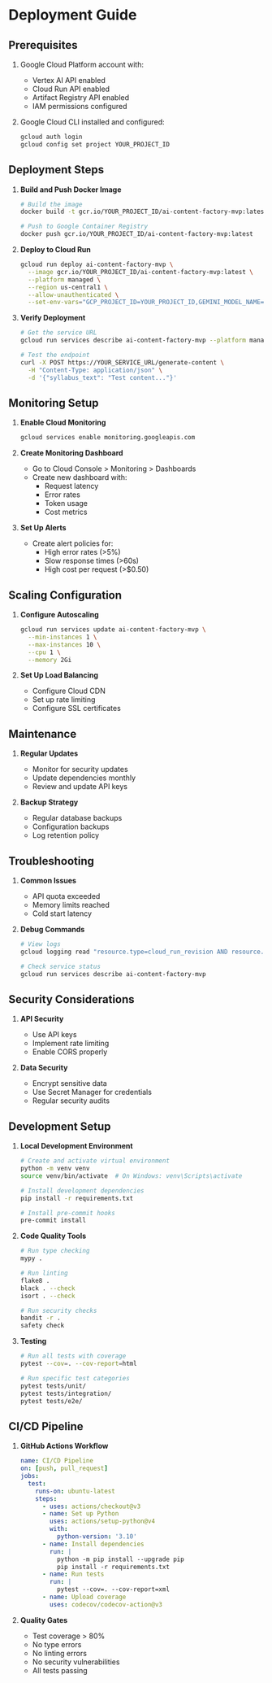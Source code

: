 # Deployment Guide

## Prerequisites

1. Google Cloud Platform account with:
   - Vertex AI API enabled
   - Cloud Run API enabled
   - Artifact Registry API enabled
   - IAM permissions configured

2. Google Cloud CLI installed and configured:
   ```bash
   gcloud auth login
   gcloud config set project YOUR_PROJECT_ID
   ```

## Deployment Steps

1. **Build and Push Docker Image**
   ```bash
   # Build the image
   docker build -t gcr.io/YOUR_PROJECT_ID/ai-content-factory-mvp:latest .

   # Push to Google Container Registry
   docker push gcr.io/YOUR_PROJECT_ID/ai-content-factory-mvp:latest
   ```

2. **Deploy to Cloud Run**
   ```bash
   gcloud run deploy ai-content-factory-mvp \
     --image gcr.io/YOUR_PROJECT_ID/ai-content-factory-mvp:latest \
     --platform managed \
     --region us-central1 \
     --allow-unauthenticated \
     --set-env-vars="GCP_PROJECT_ID=YOUR_PROJECT_ID,GEMINI_MODEL_NAME=gemini-1.5-flash-001,ELEVENLABS_API_KEY=YOUR_API_KEY,ELEVENLABS_VOICE_ID=YOUR_VOICE_ID"
   ```

3. **Verify Deployment**
   ```bash
   # Get the service URL
   gcloud run services describe ai-content-factory-mvp --platform managed --region us-central1 --format 'value(status.url)'

   # Test the endpoint
   curl -X POST https://YOUR_SERVICE_URL/generate-content \
     -H "Content-Type: application/json" \
     -d '{"syllabus_text": "Test content..."}'
   ```

## Monitoring Setup

1. **Enable Cloud Monitoring**
   ```bash
   gcloud services enable monitoring.googleapis.com
   ```

2. **Create Monitoring Dashboard**
   - Go to Cloud Console > Monitoring > Dashboards
   - Create new dashboard with:
     - Request latency
     - Error rates
     - Token usage
     - Cost metrics

3. **Set Up Alerts**
   - Create alert policies for:
     - High error rates (>5%)
     - Slow response times (>60s)
     - High cost per request (>$0.50)

## Scaling Configuration

1. **Configure Autoscaling**
   ```bash
   gcloud run services update ai-content-factory-mvp \
     --min-instances 1 \
     --max-instances 10 \
     --cpu 1 \
     --memory 2Gi
   ```

2. **Set Up Load Balancing**
   - Configure Cloud CDN
   - Set up rate limiting
   - Configure SSL certificates

## Maintenance

1. **Regular Updates**
   - Monitor for security updates
   - Update dependencies monthly
   - Review and update API keys

2. **Backup Strategy**
   - Regular database backups
   - Configuration backups
   - Log retention policy

## Troubleshooting

1. **Common Issues**
   - API quota exceeded
   - Memory limits reached
   - Cold start latency

2. **Debug Commands**
   ```bash
   # View logs
   gcloud logging read "resource.type=cloud_run_revision AND resource.labels.service_name=ai-content-factory-mvp"

   # Check service status
   gcloud run services describe ai-content-factory-mvp
   ```

## Security Considerations

1. **API Security**
   - Use API keys
   - Implement rate limiting
   - Enable CORS properly

2. **Data Security**
   - Encrypt sensitive data
   - Use Secret Manager for credentials
   - Regular security audits

## Development Setup

1. **Local Development Environment**
   ```bash
   # Create and activate virtual environment
   python -m venv venv
   source venv/bin/activate  # On Windows: venv\Scripts\activate

   # Install development dependencies
   pip install -r requirements.txt

   # Install pre-commit hooks
   pre-commit install
   ```

2. **Code Quality Tools**
   ```bash
   # Run type checking
   mypy .

   # Run linting
   flake8 .
   black . --check
   isort . --check

   # Run security checks
   bandit -r .
   safety check
   ```

3. **Testing**
   ```bash
   # Run all tests with coverage
   pytest --cov=. --cov-report=html

   # Run specific test categories
   pytest tests/unit/
   pytest tests/integration/
   pytest tests/e2e/
   ```

## CI/CD Pipeline

1. **GitHub Actions Workflow**
   ```yaml
   name: CI/CD Pipeline
   on: [push, pull_request]
   jobs:
     test:
       runs-on: ubuntu-latest
       steps:
         - uses: actions/checkout@v3
         - name: Set up Python
           uses: actions/setup-python@v4
           with:
             python-version: '3.10'
         - name: Install dependencies
           run: |
             python -m pip install --upgrade pip
             pip install -r requirements.txt
         - name: Run tests
           run: |
             pytest --cov=. --cov-report=xml
         - name: Upload coverage
           uses: codecov/codecov-action@v3
   ```

2. **Quality Gates**
   - Test coverage > 80%
   - No type errors
   - No linting errors
   - No security vulnerabilities
   - All tests passing 